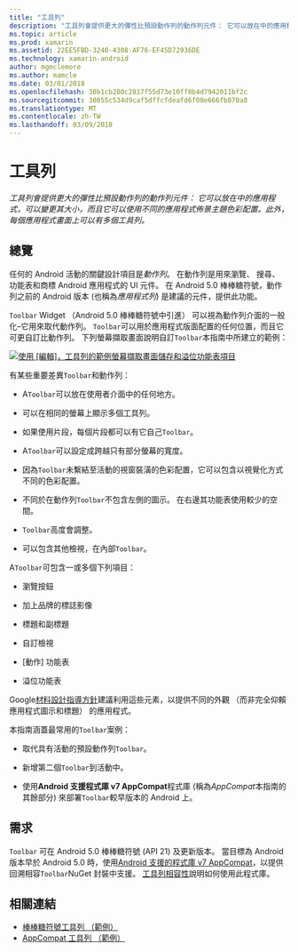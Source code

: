 ```yaml
---
title: "工具列"
description: "工具列會提供更大的彈性比預設動作列的動作列元件： 它可以放在中的應用程式，可以變更其大小，而且它可以使用不同的應用程式佈景主題色彩配置。 此外，每個應用程式畫面上可以有多個工具列。"
ms.topic: article
ms.prod: xamarin
ms.assetid: 22EE5FBD-3240-4308-AF76-EF45D72936DE
ms.technology: xamarin-android
author: mgmclemore
ms.author: mamcle
ms.date: 03/01/2018
ms.openlocfilehash: 30b1cb280c2817f55d73e10ff8b4d7942011bf2c
ms.sourcegitcommit: 30055c534d9caf5dffcfdeafd6f08e666fb870a8
ms.translationtype: MT
ms.contentlocale: zh-TW
ms.lasthandoff: 03/09/2018
---
```

# <a name="toolbar"></a>工具列

_工具列會提供更大的彈性比預設動作列的動作列元件： 它可以放在中的應用程式，可以變更其大小，而且它可以使用不同的應用程式佈景主題色彩配置。此外，每個應用程式畫面上可以有多個工具列。_

 
## <a name="overview"></a>總覽

任何的 Android 活動的關鍵設計項目是*動作列*。 在動作列是用來瀏覽、 搜尋、 功能表和商標 Android 應用程式的 UI 元件。 在 Android 5.0 棒棒糖符號，動作列之前的 Android 版本 (也稱為*應用程式列*) 是建議的元件，提供此功能。 

`Toolbar` Widget （Android 5.0 棒棒糖符號中引進） 可以視為動作列介面的一般化&ndash;它用來取代動作列。 `Toolbar`可以用於應用程式版面配置的任何位置，而且它可更自訂比動作列。 下列螢幕擷取畫面說明自訂`Toolbar`本指南中所建立的範例： 

[![使用 [編輯]，工具列的範例螢幕擷取畫面儲存和溢位功能表項目](images/01-toolbar-sml.png)](images/01-toolbar.png#lightbox)

有某些重要差異`Toolbar`和動作列： 

-   A`Toolbar`可以放在使用者介面中的任何地方。

-   可以在相同的螢幕上顯示多個工具列。

-   如果使用片段，每個片段都可以有它自己`Toolbar`。 

-   A`Toolbar`可以設定成跨越只有部分螢幕的寬度。 

-   因為`Toolbar`未繫結至活動的視窗裝潢的色彩配置，它可以包含以視覺化方式不同的色彩配置。 

-   不同於在動作列`Toolbar`不包含左側的圖示。 在右邊其功能表使用較少的空間。 

-   `Toolbar`高度會調整。 

-   可以包含其他檢視，在內部`Toolbar`。 

A`Toolbar`可包含一或多個下列項目： 

-   瀏覽按鈕

-   加上品牌的標誌影像

-   標題和副標題

-   自訂檢視

-   [動作] 功能表

-   溢位功能表

Google[材料設計指導方針](https://material.google.com/)建議利用這些元素，以提供不同的外觀 （而非完全仰賴應用程式圖示和標題） 的應用程式。 

本指南涵蓋最常用的`Toolbar`案例：

-   取代具有活動的預設動作列`Toolbar`。 

-   新增第二個`Toolbar`到活動中。

-   使用**Android 支援程式庫 v7 AppCompat**程式庫 (稱為*AppCompat*本指南的其餘部分) 來部署`Toolbar`較早版本的 Android 上。 

 
 
## <a name="requirements"></a>需求

`Toolbar` 可在 Android 5.0 棒棒糖符號 (API 21) 及更新版本。 當目標為 Android 版本早於 Android 5.0 時，使用[Android 支援的程式庫 v7 AppCompat](https://www.nuget.org/packages/Xamarin.Android.Support.v7.AppCompat/)，以提供回溯相容`Toolbar`NuGet 封裝中支援。 
[工具列相容性](~/android/user-interface/controls/tool-bar/toolbar-compatibility.md)說明如何使用此程式庫。 




## <a name="related-links"></a>相關連結

- [棒棒糖符號工具列 （範例）](https://developer.xamarin.com/samples/monodroid/android5.0/Toolbar/)
- [AppCompat 工具列 （範例）](https://developer.xamarin.com/samples/monodroid/Supportv7/AppCompat/Toolbar/)
